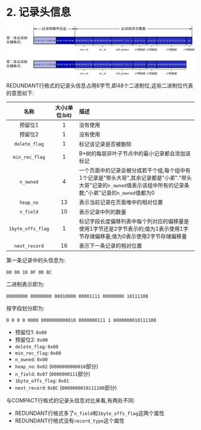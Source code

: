 # 2. 记录头信息

![REDUNDANT行格式下2条记录的具体格式](./img/REDUNDANT行格式下2条记录的具体格式.jpg)

REDUNDANT行格式的记录头信息占用6字节,即48个二进制位,这些二进制位代表的意思如下:

|        名称         | 大小(单位:bit) | 描述                                                                                                |
|:-----------------:|:----------:|:--------------------------------------------------------------------------------------------------|
|       预留位1        |     1      | 没有使用                                                                                              |
|       预留位2        |     1      | 没有使用                                                                                              |
|   `delete_flag`   |     1      | 标记该记录是否被删除                                                                                        |
|  `min_rec_flag`   |     1      | B+树的每层非叶子节点中的最小记录都会添加该标记                                                                          |
|     `n_owned`     |     4      | 一个页面中的记录会被分成若干个组,每个组中有1个记录是"带头大哥",其余记录都是"小弟"."带头大哥"记录的`n_owned`值表示该组中所有的记录条数;"小弟"记录的`n_owned`值都为0 |
|     `heap_no`     |     13     | 表示当前记录在页面堆中的相对位置                                                                                  |
|     `n_field`     |     10     | 表示记录中列的数量                                                                                         |
| `1byte_offs_flag` |     1      | 标记字段长度偏移列表中每个列对应的偏移量是使用1字节还是2字节表示的;值为1表示使用1字节存储偏移量;值为0表示使用2字节存储偏移量                                |
|   `next_record`   |     16     | 表示下一条记录的相对位置                                                                                      |

第一条记录中的头信息为:

```
00 00 10 0F 00 BC
```

二进制表示即为:

```
00000000 00000000 00010000 00001111 00000000 10111100
```

按字段划分即为:

```
0 0 0 0 0000 0000000000010 0000000111 1 0000000010111100
```

- 预留位1: `0x00`
- 预留位2: `0x00`
- `delete_flag`: `0x00`
- `min_rec_flag`: `0x00`
- `n_owned`: `0x00`
- `heap_no`: `0x02` (`0000000000010`部分)
- `n_field`: `0x07` (`0000000111`部分)
- `1byte_offs_flag`: `0x01`
- `next_record`: `0xBC` (`0000000010111100`部分)

与COMPACT行格式的记录头信息对比来看,有两处不同:

- REDUNDANT行格式多了`n_field`和`1byte_offs_flag`这两个属性
- REDUNDANT行格式没有`record_type`这个属性
